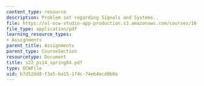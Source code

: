 ```yaml
---
content_type: resource
description: Problem set regarding Signals and Systems..
file: https://ol-ocw-studio-app-production.s3.amazonaws.com/courses/16-01-unified-engineering-i-ii-iii-iv-fall-2005-spring-2006/b7d52dd8f3a5ba151f4c74e64ecd8b0a_s22_ps14_spring04.pdf
file_type: application/pdf
learning_resource_types:
- Assignments
parent_title: Assignments
parent_type: CourseSection
resourcetype: Document
title: s22_ps14_spring04.pdf
type: OCWFile
uid: b7d52dd8-f3a5-ba15-1f4c-74e64ecd8b0a
---
```

